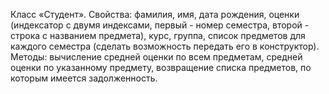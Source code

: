 Класс «Студент».
Свойства: фамилия, имя, дата рождения, оценки (индексатор с двумя индексами, первый - номер семестра, второй - строка с названием предмета), курс, группа, список предметов для каждого семестра (сделать возможность передать его в конструктор).
Методы: вычисление средней оценки по всем предметам, средней оценки по указанному предмету, возвращение списка предметов, по которым имеется задолженность.
